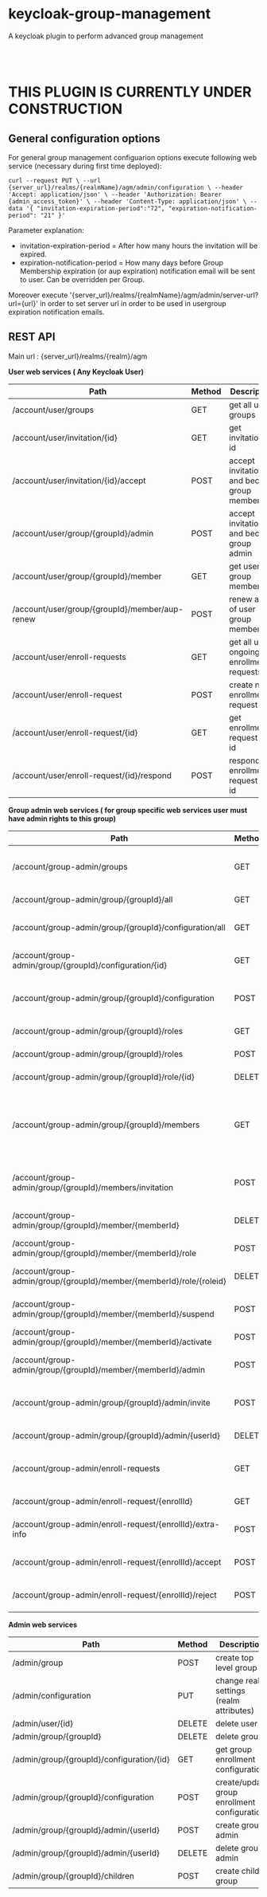 # keycloak-group-management
A keycloak plugin to perform advanced group management 

<br>
<br>

<h1>THIS PLUGIN IS CURRENTLY UNDER CONSTRUCTION</h1>

## General configuration options 

For general group management configuarion options execute following web service (necessary during first time deployed):

`curl --request PUT \
--url {server_url}/realms/{realmName}/agm/admin/configuration \
--header 'Accept: application/json' \
--header 'Authorization: Bearer {admin_access_token}' \
--header 'Content-Type: application/json' \
--data '{
"invitation-expiration-period":"72",
"expiration-notification-period": "21"
}'`

Parameter explanation:
- invitation-expiration-period = After how many hours the invitation will be expired.
- expiration-notification-period = How many days before Group Membership expiration (or aup expiration) notification email will be sent to user. Can be overridden per Group.

Moreover execute '{server_url}/realms/{realmName}/agm/admin/server-url?url={url}' in order to set server url in order to be used in usergroup expiration notification emails.

## REST API

Main url : {server_url}/realms/{realm}/agm

**User web services ( Any Keycloak User)**

Path | Method | Description                              | Classes 
------------ |--------|------------------------------------------|--------
/account/user/groups | GET    | get all user groups                      | UserGroups
/account/user/invitation/{id} | GET    | get invitation by id                     | UserGroups
/account/user/invitation/{id}/accept | POST   | accept invitation and become group member | UserGroups
/account/user/group/{groupId}/admin | POST   | accept invitation and become group admin | UserGroup 
/account/user/group/{groupId}/member | GET    | get user group membership                | UserGroupMember
/account/user/group/{groupId}/member/aup-renew | POST   | renew aup of user group membership       | UserGroupMember
/account/user/enroll-requests | GET    | get all user ongoing enrollment requests | UserGroups
/account/user/enroll-request | POST   | create new enrollment request            | UserGroups
/account/user/enroll-request/{id} | GET    | get enrollment request by id             | UserGroupEnrollmentRequestAction
/account/user/enroll-request/{id}/respond | POST   | respond t enrollment request by id       | UserGroupEnrollmentRequestAction

**Group admin web services ( for group specific web services user must have admin rights to this group)**

Path | Method | Description                                                                   | Classes 
------------ |--------|-------------------------------------------------------------------------------|--------- 
/account/group-admin/groups | GET    | get all groups that this user has admin rights                                | GroupAdminService 
/account/group-admin/group/{groupId}/all | GET    | get all group information                                                     | GroupAdminGroup
/account/group-admin/group/{groupId}/configuration/all | GET    | get all group enrollment configurations                                       | GroupAdminGroup
/account/group-admin/group/{groupId}/configuration/{id} | GET    | get group enrollment configuration                                            | GroupAdminGroup
/account/group-admin/group/{groupId}/configuration | POST   | create/ update group enrollment configuration                                 | GroupAdminGroup
/account/group-admin/group/{groupId}/roles | GET    | get all group roles                                                           | GroupAdminGroup
/account/group-admin/group/{groupId}/roles | POST   | create group role                                                             | GroupAdminGroup
/account/group-admin/group/{groupId}/role/{id} | DELETE | delete group role                                                             | GroupAdminGroup
/account/group-admin/group/{groupId}/members | GET    | get all group members pager, being able to search and get by type (fe active) | GroupAdminGroupMembers
/account/group-admin/group/{groupId}/members/invitation | POST   | send invitation to a user based on email                                      | GroupAdminGroupMembers
/account/group-admin/group/{groupId}/member/{memberId} | DELETE | delete role from group member                                                 | GroupAdminGroupMember
/account/group-admin/group/{groupId}/member/{memberId}/role | POST   | delete group member                                                           | GroupAdminGroupMember
/account/group-admin/group/{groupId}/member/{memberId}/role/{roleid} | DELETE | delete role from group member                                                 | GroupAdminGroupMember
/account/group-admin/group/{groupId}/member/{memberId}/suspend | POST   | suspend group member                                                          | GroupAdminGroupMember
/account/group-admin/group/{groupId}/member/{memberId}/activate | POST   | activate group member                                                         | GroupAdminGroupMember
/account/group-admin/group/{groupId}/member/{memberId}/admin | POST   | add group member as admin                                                     | GroupAdminGroupMember
/account/group-admin/group/{groupId}/admin/invite | POST   | invite user as group admin for this groupId group                             | GroupAdminGroup
/account/group-admin/group/{groupId}/admin/{userId} | DELETE | delete group admin                                                            | GroupAdminService
/account/group-admin/enroll-requests | GET    | get all group admin enrollment requests                                       | GroupAdminService
/account/group-admin/enroll-request/{enrollId} | GET    | get enrollment request                                                        | GroupAdminEnrollementRequest
/account/group-admin/enroll-request/{enrollId}/extra-info | POST   | request extra infrormation from user                                          | GroupAdminEnrollementRequest
/account/group-admin/enroll-request/{enrollId}/accept | POST   | accept group enrollment request                                               | GroupAdminEnrollementRequest
/account/group-admin/enroll-request/{enrollId}/reject | POST   | reject group enrollment request                                               | GroupAdminEnrollementRequest

**Admin web services**

Path | Method | Description                                  | Classes |
------------ |--|----------------------------------------------|---------| 
/admin/group | POST | create top level group                       | AdminService
/admin/configuration | PUT | change realm settings (realm attributes)                  | AdminService
/admin/user/{id} | DELETE | delete user          | AdminService
/admin/group/{groupId} | DELETE | delete group          | AdminGroups
/admin/group/{groupId}/configuration/{id} | GET | get  group enrollment configuration          | AdminGroups
/admin/group/{groupId}/configuration | POST | create/update group enrollment configuration | AdminGroups
/admin/group/{groupId}/admin/{userId} | POST | create group admin                           | AdminGroups
/admin/group/{groupId}/admin/{userId} | DELETE | delete group admin                           | AdminGroups
/admin/group/{groupId}/children| POST | create child group                           | AdminGroups

